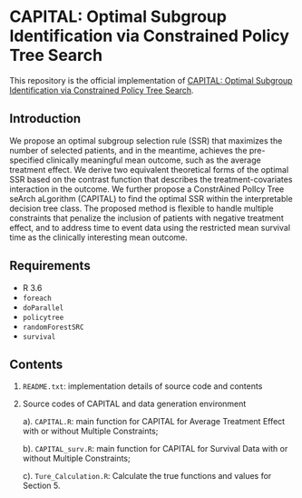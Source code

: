 # CAPITAL: Optimal Subgroup Identification via Constrained Policy Tree Search

This repository is the official implementation of [CAPITAL: Optimal Subgroup Identification via Constrained Policy Tree Search](https://arxiv.org/abs/2110.05636).

## Introduction

We propose an optimal subgroup selection rule (SSR) that maximizes the number of selected patients, and in the meantime, achieves the pre-specified clinically meaningful mean outcome, such as the average treatment effect. We derive two equivalent theoretical forms of the optimal SSR based on the contrast function that describes the treatment-covariates interaction in the outcome. We further propose a ConstrAined PolIcy Tree seArch aLgorithm (CAPITAL) to find the optimal SSR within the interpretable decision tree class. The proposed method is flexible to handle multiple constraints that penalize the inclusion of patients with negative treatment effect, and to address time to event data using the restricted mean survival time as the clinically interesting mean outcome.  

## Requirements

 - R 3.6
 - `foreach`
 - `doParallel`
 - `policytree`
 - `randomForestSRC`
 - `survival`

## Contents

  1. `README.txt`: implementation details of source code and contents 

  2. Source codes of CAPITAL and data generation environment

     a). `CAPITAL.R`: main function for CAPITAL for Average Treatment Effect with or without Multiple Constraints;

     b). `CAPITAL_surv.R`: main function for CAPITAL for Survival Data with or without Multiple Constraints;
     
     c). `Ture_Calculation.R`: Calculate the true functions and values for Section 5.
     
 

